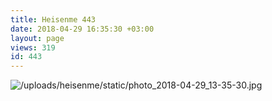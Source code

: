 ```yaml
---
title: Heisenme 443
date: 2018-04-29 16:35:30 +03:00
layout: page
views: 319
id: 443
---
```


![/uploads/heisenme/static/photo_2018-04-29_13-35-30.jpg](/uploads/heisenme/static/photo_2018-04-29_13-35-30.jpg)
